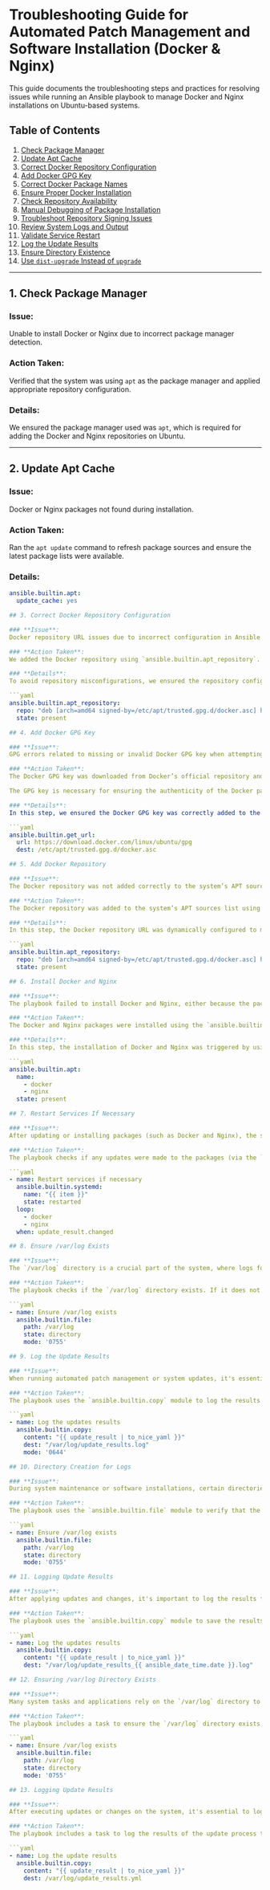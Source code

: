 # Troubleshooting Guide for Automated Patch Management and Software Installation (Docker & Nginx)

This guide documents the troubleshooting steps and practices for resolving issues while running an Ansible playbook to manage Docker and Nginx installations on Ubuntu-based systems.

## Table of Contents

1. [Check Package Manager](#1-check-package-manager)
2. [Update Apt Cache](#2-update-apt-cache)
3. [Correct Docker Repository Configuration](#3-correct-docker-repository-configuration)
4. [Add Docker GPG Key](#4-add-docker-gpg-key)
5. [Correct Docker Package Names](#5-correct-docker-package-names)
6. [Ensure Proper Docker Installation](#6-ensure-proper-docker-installation)
7. [Check Repository Availability](#7-check-repository-availability)
8. [Manual Debugging of Package Installation](#8-manual-debugging-of-package-installation)
9. [Troubleshoot Repository Signing Issues](#9-troubleshoot-repository-signing-issues)
10. [Review System Logs and Output](#10-review-system-logs-and-output)
11. [Validate Service Restart](#11-validate-service-restart)
12. [Log the Update Results](#12-log-the-update-results)
13. [Ensure Directory Existence](#13-ensure-directory-existence)
14. [Use `dist-upgrade` Instead of `upgrade`](#14-use-dist-upgrade-instead-of-upgrade-optional)

---

## 1. Check Package Manager

### **Issue**:
Unable to install Docker or Nginx due to incorrect package manager detection.

### **Action Taken**:
Verified that the system was using `apt` as the package manager and applied appropriate repository configuration.

### **Details**:
We ensured the package manager used was `apt`, which is required for adding the Docker and Nginx repositories on Ubuntu.

---

## 2. Update Apt Cache

### **Issue**:
Docker or Nginx packages not found during installation.

### **Action Taken**:
Ran the `apt update` command to refresh package sources and ensure the latest package lists were available.

### **Details**:
```yaml
ansible.builtin.apt:
  update_cache: yes

## 3. Correct Docker Repository Configuration

### **Issue**:
Docker repository URL issues due to incorrect configuration in Ansible playbook.

### **Action Taken**:
We added the Docker repository using `ansible.builtin.apt_repository`. The repository URL must match the correct Ubuntu version codename (such as `focal`, `bionic`, etc.). The `signed-by` option was used to point to the GPG key that was downloaded.

### **Details**:
To avoid repository misconfigurations, we ensured the repository configuration was dynamic by using `ansible_facts.lsb.codename` to automatically pick the correct Ubuntu release codename.

```yaml
ansible.builtin.apt_repository:
  repo: "deb [arch=amd64 signed-by=/etc/apt/trusted.gpg.d/docker.asc] https://download.docker.com/linux/ubuntu {{ ansible_facts.lsb.codename }} stable"
  state: present

## 4. Add Docker GPG Key

### **Issue**:
GPG errors related to missing or invalid Docker GPG key when attempting to install Docker or update the repository.

### **Action Taken**:
The Docker GPG key was downloaded from Docker’s official repository and placed into the trusted sources directory (`/etc/apt/trusted.gpg.d/`). We used the `ansible.builtin.get_url` module to securely fetch the key and ensure it was available for package verification.

The GPG key is necessary for ensuring the authenticity of the Docker packages that are downloaded during installation.

### **Details**:
In this step, we ensured the Docker GPG key was correctly added to the trusted list by using the following Ansible task:

```yaml
ansible.builtin.get_url:
  url: https://download.docker.com/linux/ubuntu/gpg
  dest: /etc/apt/trusted.gpg.d/docker.asc

## 5. Add Docker Repository

### **Issue**:
The Docker repository was not added correctly to the system’s APT sources, preventing the installation of Docker packages. This could occur if the repository URL is malformed or not configured with the correct signature (GPG key).

### **Action Taken**:
The Docker repository was added to the system’s APT sources list using the `ansible.builtin.apt_repository` module. The repository URL was constructed dynamically based on the system's codename (such as "focal" for Ubuntu 20.04). Additionally, the GPG key was explicitly referenced using the `signed-by` option to ensure the repository is signed and secure.

### **Details**:
In this step, the Docker repository URL was dynamically configured to match the system’s Ubuntu codename (e.g., "bionic", "focal", etc.). The repository was added with the `signed-by` option that links the Docker GPG key to ensure security.

```yaml
ansible.builtin.apt_repository:
  repo: "deb [arch=amd64 signed-by=/etc/apt/trusted.gpg.d/docker.asc] https://download.docker.com/linux/ubuntu {{ ansible_facts.lsb.codename }} stable"
  state: present

## 6. Install Docker and Nginx

### **Issue**:
The playbook failed to install Docker and Nginx, either because the package names were incorrect or the repositories were not properly configured before attempting the installation.

### **Action Taken**:
The Docker and Nginx packages were installed using the `ansible.builtin.apt` module. The installation was done after ensuring that the Docker repository was correctly added and the system package cache was updated.

### **Details**:
In this step, the installation of Docker and Nginx was triggered by using the `apt` module to install the required software. The playbook ensures that both Docker and Nginx are present on the system. The task is designed to only install the packages if they are not already installed or if they are out of date.

```yaml
ansible.builtin.apt:
  name:
    - docker
    - nginx
  state: present

## 7. Restart Services If Necessary

### **Issue**:
After updating or installing packages (such as Docker and Nginx), the services might need to be restarted to apply changes, especially when new versions of software are installed or configurations are modified. The playbook should ensure that Docker and Nginx services are restarted if any updates or changes were made during the execution of the playbook.

### **Action Taken**:
The playbook checks if any updates were made to the packages (via the `update_result` variable) and restarts the Docker and Nginx services if changes were detected. This ensures that the services are running the latest version after an update.

```yaml
- name: Restart services if necessary
  ansible.builtin.systemd:
    name: "{{ item }}"
    state: restarted
  loop:
    - docker
    - nginx
  when: update_result.changed

## 8. Ensure /var/log Exists

### **Issue**:
The `/var/log` directory is a crucial part of the system, where logs for various services and applications are stored. It is essential to ensure that this directory exists before proceeding with logging or monitoring tasks. In case the directory does not exist, it must be created to avoid any issues with logging or service operation.

### **Action Taken**:
The playbook checks if the `/var/log` directory exists. If it does not exist, the playbook creates the directory with appropriate permissions. This ensures that logging can occur without errors and that the system has a valid location for logs.

```yaml
- name: Ensure /var/log exists
  ansible.builtin.file:
    path: /var/log
    state: directory
    mode: '0755'

## 9. Log the Update Results

### **Issue**:
When running automated patch management or system updates, it's essential to capture and log the results for troubleshooting, auditing, and monitoring purposes. The log should contain relevant information about the success or failure of the updates to ensure that any issues can be traced back easily.

### **Action Taken**:
The playbook uses the `ansible.builtin.copy` module to log the results of the update process into a log file. The result is stored in a human-readable YAML format for clarity. This provides an audit trail of the changes made during the update process, which is crucial for debugging or reviewing update histories.

```yaml
- name: Log the updates results
  ansible.builtin.copy:
    content: "{{ update_result | to_nice_yaml }}"
    dest: "/var/log/update_results.log"
    mode: '0644'

## 10. Directory Creation for Logs

### **Issue**:
During system maintenance or software installations, certain directories, such as `/var/log`, may not exist or may lack the appropriate permissions. This can lead to errors when creating log files or writing logs. Ensuring that the `/var/log` directory exists with proper permissions is essential for reliable logging.

### **Action Taken**:
The playbook uses the `ansible.builtin.file` module to verify that the `/var/log` directory exists and has the correct permissions. If it doesn't exist, the task creates it with the specified permissions.

```yaml
- name: Ensure /var/log exists
  ansible.builtin.file:
    path: /var/log
    state: directory
    mode: '0755'

## 11. Logging Update Results

### **Issue**:
After applying updates and changes, it's important to log the results for future reference, troubleshooting, or auditing. Without proper logging, it becomes challenging to verify what was updated or debug issues.

### **Action Taken**:
The playbook uses the `ansible.builtin.copy` module to save the results of the updates to a log file. This ensures that the outcome of the updates is documented.

```yaml
- name: Log the updates results
  ansible.builtin.copy:
    content: "{{ update_result | to_nice_yaml }}"
    dest: "/var/log/update_results_{{ ansible_date_time.date }}.log"

## 12. Ensuring /var/log Directory Exists

### **Issue**:
Many system tasks and applications rely on the `/var/log` directory to store logs. If this directory is missing or incorrectly configured, it may lead to errors or loss of critical log information.

### **Action Taken**:
The playbook includes a task to ensure the `/var/log` directory exists with the correct permissions.

```yaml
- name: Ensure /var/log exists
  ansible.builtin.file:
    path: /var/log
    state: directory
    mode: '0755'

## 13. Logging Update Results

### **Issue**:
After executing updates or changes on the system, it's essential to log the results for troubleshooting, auditing, and future reference. Failure to capture update results may make debugging or verifying actions difficult.

### **Action Taken**:
The playbook includes a task to log the results of the update process to a file for documentation and analysis.

```yaml
- name: Log the update results
  ansible.builtin.copy:
    content: "{{ update_result | to_nice_yaml }}"
    dest: /var/log/update_results.yml

